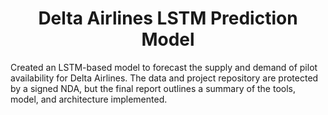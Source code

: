 <h1 align="center">Delta Airlines LSTM Prediction Model</h1>

Created an LSTM-based model to forecast the supply and demand of pilot availability for Delta Airlines. The data and project repository are protected by a signed NDA, but the final report outlines a summary of the tools, model, and architecture implemented.
